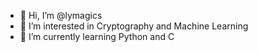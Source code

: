 - 👋 Hi, I’m @lymagics
- 👀 I’m interested in Cryptography and Machine Learning
- 🌱 I’m currently learning Python and C


<!---
lymagics/lymagics is a ✨ special ✨ repository because its `README.md` (this file) appears on your GitHub profile.
You can click the Preview link to take a look at your changes.
--->
